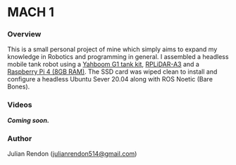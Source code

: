 # MACH 1

### Overview
This is a small personal project of mine which simply aims to expand my knowledge in Robotics and programming in general. I assembled a headless mobile tank robot using a [Yahboom G1 tank kit](https://category.yahboom.net/collections/featured/products/g1tank), [RPLiDAR-A3](https://www.amazon.com/dp/B07TJW5SXF?ref=nb_sb_ss_w_as-reorder-t1_ypp_rep_k1_1_5&amp&crid=33YV1R0JHUBZR&amp&sprefix=rplid) and a [Raspberry Pi 4 (8GB RAM)](https://www.amazon.com/Raspberry-Pi-Computer-Suitable-Workstation/dp/B0899VXM8F/ref=sr_1_3?crid=3RDC2N4EY4LD5&keywords=raspberry+pi+4+8gb+ram&qid=1654793978&s=electronics&sprefix=raspberry+pi+4+8gb+ram%2Celectronics%2C77&sr=1-3). The SSD card was wiped clean to install and configure a headless Ubuntu Sever 20.04 along with ROS Noetic (Bare Bones).

### Videos
***Coming soon.***

### Author
Julian Rendon (julianrendon514@gmail.com)